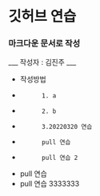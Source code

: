 # 깃허브 연습 #
### 마크다운 문서로 작성 ###
___ 작성자 : 김진주 ___
* 작성방법								
*           1. a							
*           2. b
*           3.20220320 연습      
*           pull 연습
*           pull 연습 2
* pull 연습
* pull 연습 3333333


